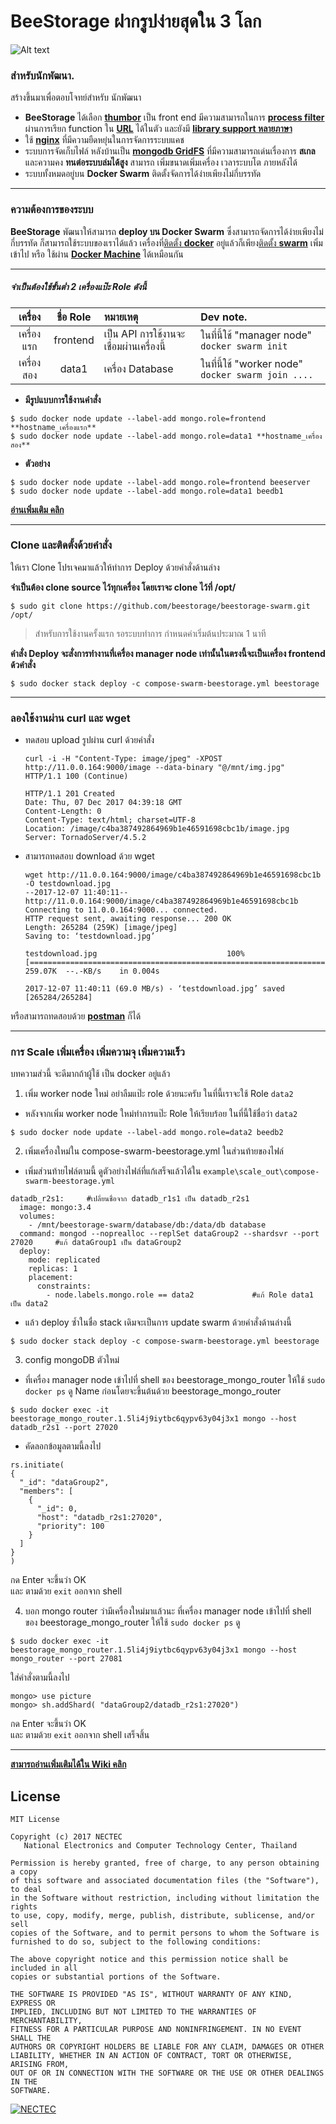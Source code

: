 # BeeStorage ฝากรูปง่ายสุดใน 3 โลก  
![Alt text](http://image.ibb.co/cqTD4b/Swarm.png "BeeStorage infa")  
### สำหรับนักพัฒนา.  
สร้างขึ้นมาเพื่อตอบโจทย์สำหรับ นักพัฒนา  
- **BeeStorage** ได้เลือก **[thumbor][thumbor-url]** เป็น front end มีความสามารถในการ **[process filter][thumbor-filter-url]** ผ่านการเรียก function ใน **[URL][thumbor-filter-url]** ได้ในตัว และยังมี **[library support หลายภาษา][thumbor-library-url]**  
- ใช้ **[nginx][nginx-url]** ที่มีความยืดหยุ่นในการจัดการระบบแคช
- ระบบการจัดเก็บไฟล์ หลังบ้านเป็น **[mongodb GridFS][mongo-gridfs-url]** ที่มีความสามารถเด่นเรื่องการ **สเกล** และความคง **ทนต่อระบบล่มได้สูง**
สามารถ เพิ่มขนาดเพิ่มเครื่อง เวลาระบบโต ภายหลังได้
- ระบบทั้งหมดอยู่บน **Docker Swarm** ติดตั้งจัดการได้ง่ายเพียงไม่กี่บรรทัด
---
### ความต้องการของระบบ
**BeeStorage** พัฒนาให้สามารถ **deploy บน Docker Swarm** ซึ่งสามารถจัดการได้ง่ายเพียงไม่กี่บรรทัด ก็สามารถใช้ระบบของเราได้แล้ว เครื่องที่[ติดตั้ง **docker**][docker-install-url] อยู่แล้วก็เพียง[ติดตั้ง **swarm**][docker-swarm-url] เพิ่มเข้าไป หรือ ใช้ผ่าน **[Docker Machine][docker-machine-url]** ได้เหมือนกัน

---

##### จำเป็นต้องใช้ขั้นต่ำ 2 เครื่องแป๊ะ Role ดังนี้

|  เครื่อง     | ชื่อ Role     | หมายเหตุ | Dev note. |
|:---:|:---:|:---|:---|
| เครื่องแรก       | frontend       | เป็น API การใช้งานจะเชื่อมผ่านเครื่องนี้ | ในที่นี้ใช้ "manager node" `docker swarm init` |
| เครื่องสอง   |  data1 | เครื่อง Database| ในที่นี้ใช้ "worker node" `docker swarm join ....` |

  - **มีรูปแบบการใช้งานคำสั่ง**
  ```
  $ sudo docker node update --label-add mongo.role=frontend **hostname_เครื่องแรก**
  $ sudo docker node update --label-add mongo.role=data1 **hostname_เครื่องสอง**
  ```
  - **ตัวอย่าง**
  ```
  $ sudo docker node update --label-add mongo.role=frontend beeserver
  $ sudo docker node update --label-add mongo.role=data1 beedb1
  ```

[**อ่านเพิ่มเติม คลิก**][mongo-label-add-url]




---
### Clone และติดตั้งด้วยคำสั่ง
ให้เรา Clone โปรเจคมาแล้วให้ทำการ Deploy ด้วยคำสั่งด้านล่าง  

**จำเป็นต้อง clone source ไว้ทุกเครื่อง โดยเราจะ clone ไว้ที่ /opt/**
```
$ sudo git clone https://github.com/beestorage/beestorage-swarm.git /opt/
```
>สำหรับการใช้งานครั้งแรก รอระบบทำการ กำหนดค่าเริ่มต้นประมาณ 1 นาที

**คำสั่ง Deploy จะสั่งการทำงานที่เครื่อง manager node เท่านั้นในตรงนี้จะเป็นเครื่อง frontend ด้วคำสั่ง**
```
$ sudo docker stack deploy -c compose-swarm-beestorage.yml beestorage
```
---
### ลองใช้งานผ่าน curl และ wget

- ทดสอบ upload รูปผ่าน curl ด้วยคำสั่ง

  ```
  curl -i -H "Content-Type: image/jpeg" -XPOST http://11.0.0.164:9000/image --data-binary "@/mnt/img.jpg"                                               HTTP/1.1 100 (Continue)

  HTTP/1.1 201 Created
  Date: Thu, 07 Dec 2017 04:39:18 GMT
  Content-Length: 0
  Content-Type: text/html; charset=UTF-8
  Location: /image/c4ba387492864969b1e46591698cbc1b/image.jpg
  Server: TornadoServer/4.5.2
  ```

- สามารถทดสอบ download ด้วย wget

  ```
  wget http://11.0.0.164:9000/image/c4ba387492864969b1e46591698cbc1b -O testdownload.jpg
  --2017-12-07 11:40:11--  http://11.0.0.164:9000/image/c4ba387492864969b1e46591698cbc1b
  Connecting to 11.0.0.164:9000... connected.
  HTTP request sent, awaiting response... 200 OK
  Length: 265284 (259K) [image/jpeg]
  Saving to: ‘testdownload.jpg’

  testdownload.jpg                             100%[==============================================================================================>] 259.07K  --.-KB/s    in 0.004s

  2017-12-07 11:40:11 (69.0 MB/s) - ‘testdownload.jpg’ saved [265284/265284]
  ```

หรือสามารถทดสอบด้วย [**postman**][postman-url] ก็ได้

---
### การ Scale เพิ่มเครื่อง เพิ่มความจุ เพิ่มความเร็ว  
บทความส่วนี้ จะดีมากถ้าผู้ใช้ เป็น docker อยู่แล้ว
1. เพิ่ม worker node ใหม่ อย่าลืมแป๊ะ role ด้วยนะครับ ในที่นี้เราจะใช้ Role `data2`
  - หลังจากเพิ่ม worker node ใหม่ทำการแป๊ะ Role ให้เรียบร้อย  ในที่นี้ใช้ชื่อว่า `data2`
  ```
  $ sudo docker node update --label-add mongo.role=data2 beedb2
  ```
2. เพิ่มเครื่องใหม่ใน compose-swarm-beestorage.yml ในส่วนท้ายของไฟล์
  - เพิ่มส่วนท้ายไฟล์ตามนี้ ดูตัวอย่างไฟล์ที่แก้เสร็จแล้วได้ใน `example\scale_out\compose-swarm-beestorage.yml`
  ```
  datadb_r2s1:     #เปลี่ยนชื่อจาก datadb_r1s1 เป็น datadb_r2s1
    image: mongo:3.4
    volumes:
      - /mnt/beestorage-swarm/database/db:/data/db database
    command: mongod --noprealloc --replSet dataGroup2 --shardsvr --port 27020     #แก้ dataGroup1 เป็น dataGroup2
    deploy:
      mode: replicated
      replicas: 1
      placement:
        constraints:
          - node.labels.mongo.role == data2             #แก้ Role data1 เป็น data2
  ```
  - แล้ว deploy ซ้ำในชื่อ stack เดิมจะเป็นการ update swarm ด้วยคำสั่งด้านล่างนี้
  ```
  $ sudo docker stack deploy -c compose-swarm-beestorage.yml beestorage
  ```
3. config mongoDB ตัวใหม่
  - ที่เครื่อง manager node เข้าไปที่ shell ของ beestorage_mongo_router ให้ใช้ `sudo docker ps` ดู Name ก่อนโดยจะขึ้นต้นด้วย beestorage_mongo_router
  ```
  $ sudo docker exec -it beestorage_mongo_router.1.5li4j9iytbc6qypv63y04j3x1 mongo --host datadb_r2s1 --port 27020
  ```

  - คัดลอกข้อมูลตามนี้ลงไป
  ```
  rs.initiate(
  {
    "_id": "dataGroup2",
    "members": [
      {
        "_id": 0,
        "host": "datadb_r2s1:27020",
        "priority": 100
      }
    ]
  }
  )
  ```
  กด Enter จะขึ้นว่า OK  
  และ ตามด้วย `exit` ออกจาก shell

4. บอก mongo router ว่ามีเครื่องใหม่มาแล้วนะ ที่เครื่อง manager node เข้าไปที่ shell ของ beestorage_mongo_router ให้ใช้ `sudo docker ps` ดู
  ```
  $ sudo docker exec -it beestorage_mongo_router.1.5li4j9iytbc6qypv63y04j3x1 mongo --host mongo_router --port 27081
  ```
  ใส่คำสั่งตามนี้ลงไป
  ```
  mongo> use picture
  mongo> sh.addShard( "dataGroup2/datadb_r2s1:27020")
  ```
  กด Enter จะขึ้นว่า OK  
  และ ตามด้วย `exit` ออกจาก shell เสร็จสิ้น

---






[**สามารถอ่านเพิ่มเติมได้ใน Wiki คลิก**][wiki-url]


## License

    MIT License

    Copyright (c) 2017 NECTEC
       National Electronics and Computer Technology Center, Thailand

    Permission is hereby granted, free of charge, to any person obtaining a copy
    of this software and associated documentation files (the "Software"), to deal
    in the Software without restriction, including without limitation the rights
    to use, copy, modify, merge, publish, distribute, sublicense, and/or sell
    copies of the Software, and to permit persons to whom the Software is
    furnished to do so, subject to the following conditions:

    The above copyright notice and this permission notice shall be included in all
    copies or substantial portions of the Software.

    THE SOFTWARE IS PROVIDED "AS IS", WITHOUT WARRANTY OF ANY KIND, EXPRESS OR
    IMPLIED, INCLUDING BUT NOT LIMITED TO THE WARRANTIES OF MERCHANTABILITY,
    FITNESS FOR A PARTICULAR PURPOSE AND NONINFRINGEMENT. IN NO EVENT SHALL THE
    AUTHORS OR COPYRIGHT HOLDERS BE LIABLE FOR ANY CLAIM, DAMAGES OR OTHER
    LIABILITY, WHETHER IN AN ACTION OF CONTRACT, TORT OR OTHERWISE, ARISING FROM,
    OUT OF OR IN CONNECTION WITH THE SOFTWARE OR THE USE OR OTHER DEALINGS IN THE
    SOFTWARE.


[![NECTEC](http://www.nectec.or.th/themes/nectec/img/logo.png)](https://www.nectec.or.th)




[postman-url]: https://www.getpostman.com/
[thumbor-url]: https://thumbor.readthedocs.io
[thumbor-filter-url]: https://thumbor.readthedocs.io/en/latest/filters.html
[thumbor-library-url]: https://thumbor.readthedocs.io/en/latest/libraries.html?highlight=library
[mongo-gridfs-url]: https://docs.mongodb.com/manual/core/gridfs/#when-to-use-gridfs
[mongo-url]: https://www.mongodb.com/
[mongo-shard-url]: https://docs.mongodb.com/manual/sharding/
[nginx-url]: https://www.nginx.com/
[docker-install-url]: https://docs.docker.com/engine/installation/
[docker-swarm-url]: https://docs.docker.com/engine/swarm/swarm-tutorial/
[docker-machine-url]: https://docs.docker.com/machine/get-started/#create-a-machine
[wiki-url]: https://github.com/beestorage/beestorage-swarm/wiki
[mongo-label-add-url]: https://docs.docker.com/engine/swarm/manage-nodes/#add-or-remove-label-metadata
